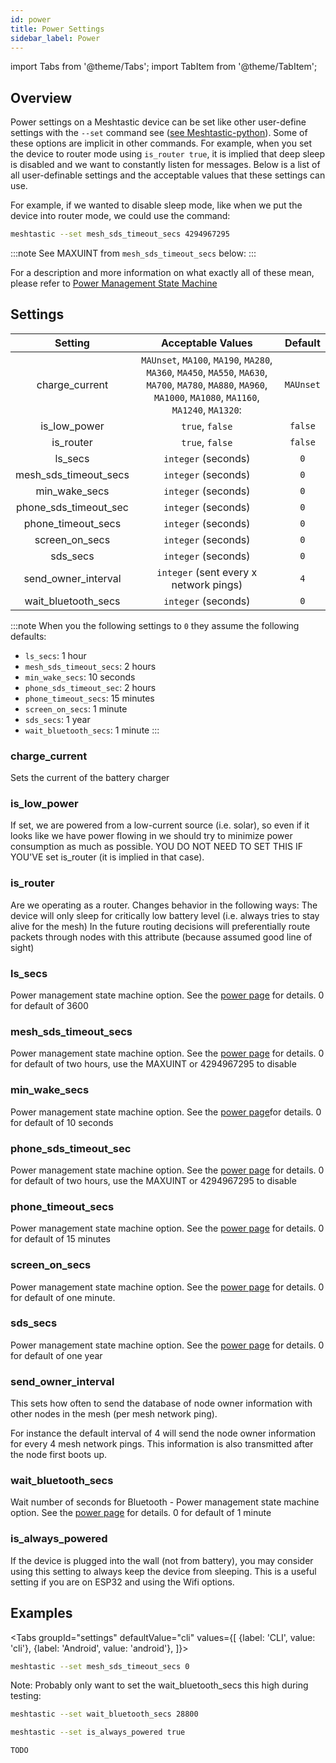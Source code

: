 ```yaml
---
id: power
title: Power Settings
sidebar_label: Power
---
```


import Tabs from '@theme/Tabs';
import TabItem from '@theme/TabItem';

## Overview

Power settings on a Meshtastic device can be set like other user-define settings with the `--set` command see ([see Meshtastic-python](/docs/software/python/python-cli)). Some of these options are implicit in other commands. For example, when you set the device to router mode using `is_router true`, it is implied that deep sleep is disabled and we want to constantly listen for messages. Below is a list of all user-definable settings and the acceptable values that these settings can use.

For example, if we wanted to disable sleep mode, like when we put the device into router mode, we could use the command:

```bash
meshtastic --set mesh_sds_timeout_secs 4294967295
```

:::note
See MAXUINT from `mesh_sds_timeout_secs` below:
:::

For a description and more information on what exactly all of these mean, please refer to [Power Management State Machine](/docs/software/other/power)

## Settings

| Setting | Acceptable Values | Default |
| :-----: | :---------------: | :-----: |
| charge_current | `MAUnset`, `MA100`, `MA190`, `MA280`, `MA360`, `MA450`, `MA550`, `MA630`, `MA700`, `MA780`, `MA880`, `MA960`, `MA1000`, `MA1080`, `MA1160`, `MA1240`, `MA1320`: | `MAUnset` |
| is_low_power | `true`, `false` | `false` |
| is_router | `true`, `false` | `false` |
| ls_secs | `integer` (seconds) | `0` |
| mesh_sds_timeout_secs | `integer` (seconds) | `0` |
| min_wake_secs | `integer` (seconds) | `0` |
| phone_sds_timeout_sec | `integer` (seconds) | `0` |
| phone_timeout_secs | `integer` (seconds) | `0` |
| screen_on_secs | `integer` (seconds) | `0` |
| sds_secs | `integer` (seconds) | `0` |
| send_owner_interval | `integer` (sent every x network pings) | `4` |
| wait_bluetooth_secs | `integer` (seconds) | `0` |

:::note
When you the following settings to `0` they assume the following defaults:

- `ls_secs`: 1 hour
- `mesh_sds_timeout_secs`: 2 hours
- `min_wake_secs`: 10 seconds
- `phone_sds_timeout_sec`: 2 hours
- `phone_timeout_secs`: 15 minutes
- `screen_on_secs`: 1 minute
- `sds_secs`: 1 year
- `wait_bluetooth_secs`: 1 minute
:::

### charge_current

Sets the current of the battery charger

### is_low_power

If set, we are powered from a low-current source (i.e. solar), so even if it looks like we have power flowing in we should try to minimize power consumption as much as possible. YOU DO NOT NEED TO SET THIS IF YOU'VE set is_router (it is implied in that case).

### is_router

Are we operating as a router. Changes behavior in the following ways: The device will only sleep for critically low battery level (i.e. always tries to stay alive for the mesh) In the future routing decisions will preferentially route packets through nodes with this attribute (because assumed good line of sight)

### ls_secs

Power management state machine option. See the [power page](/docs/software/other/power) for details. 0 for default of 3600

### mesh_sds_timeout_secs

Power management state machine option. See the [power page](/docs/software/other/power) for details. 0 for default of two hours, use the MAXUINT or 4294967295 to disable

### min_wake_secs

Power management state machine option. See the [power page](/docs/software/other/power)for details. 0 for default of 10 seconds

### phone_sds_timeout_sec

Power management state machine option. See the [power page](/docs/software/other/power) for details. 0 for default of two hours, use the MAXUINT or 4294967295 to disable

### phone_timeout_secs

Power management state machine option. See the [power page](/docs/software/other/power) for details. 0 for default of 15 minutes

### screen_on_secs

Power management state machine option. See the [power page](/docs/software/other/power) for details. 0 for default of one minute.

### sds_secs

Power management state machine option. See the [power page](/docs/software/other/power) for details. 0 for default of one year

### send_owner_interval

This sets how often to send the database of node owner information with other nodes in the mesh (per mesh network ping).

For instance the default interval of 4 will send the node owner information for every 4 mesh network pings. This information is also transmitted after the node first boots up.

### wait_bluetooth_secs

Wait number of seconds for Bluetooth - Power management state machine option. See the [power page](/docs/software/other/power) for details. 0 for default of 1 minute

### is_always_powered

If the device is plugged into the wall (not from battery), you may consider using this setting to always keep the device from sleeping. This is a useful setting if you are on ESP32 and using the Wifi options.

## Examples

<Tabs
groupId="settings"
defaultValue="cli"
values={[
{label: 'CLI', value: 'cli'},
{label: 'Android', value: 'android'},
]}>
<TabItem value="cli">

```bash
meshtastic --set mesh_sds_timeout_secs 0
```

Note: Probably only want to set the wait_bluetooth_secs this high during testing:

```bash
meshtastic --set wait_bluetooth_secs 28800
```

```bash
meshtastic --set is_always_powered true
```

  </TabItem>
  <TabItem value="android">

    TODO

  </TabItem>
</Tabs>
